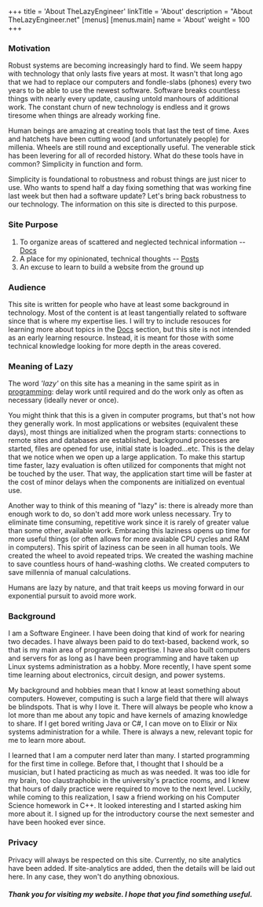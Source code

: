 +++
title = 'About TheLazyEngineer'
linkTitle = 'About'
description = "About TheLazyEngineer.net"
[menus]
  [menus.main]
    name = 'About'
    weight = 100
+++

### Motivation

Robust systems are becoming increasingly hard to find.  We seem happy with technology that only lasts five years at most.  It wasn't that long ago that we had to replace our computers and fondle-slabs (phones) every two years to be able to use the newest software.  Software breaks countless things with nearly every update, causing untold manhours of additional work.  The constant churn of new technology is endless and it grows tiresome when things are already working fine.

Human beings are amazing at creating tools that last the test of time.  Axes and hatchets have been cutting wood (and unfortunately people) for millenia.  Wheels are still round and exceptionally useful.  The venerable stick has been levering for all of recorded history.  What do these tools have in common?  Simplicity in function and form.

Simplicity is foundational to robustness and robust things are just nicer to use.  Who wants to spend half a day fixing something that was working fine last week but then had a software update?  Let's bring back robustness to our technology.  The information on this site is directed to this purpose.

### Site Purpose

1. To organize areas of scattered and neglected technical information -- [Docs](/docs)
2. A place for my opinionated, technical thoughts -- [Posts](/posts)
3. An excuse to learn to build a website from the ground up

### Audience

This site is written for people who have at least some background in technology.  Most of the content is at least tangentially related to software since that is where my expertise lies.  I will try to include resouces for learning more about topics in the [Docs](/docs) section, but this site is not intended as an early learning resource.  Instead, it is meant for those with some technical knowledge looking for more depth in the areas covered.

### Meaning of Lazy

The word *'lazy'* on this site has a meaning in the same spirit as in [programming](https://en.wikipedia.org/wiki/Lazy_evaluation): delay work until required and do the work only as often as necessary (ideally never or once).

You might think that this is a given in computer programs, but that's not how they generally work.  In most applications or websites (equivalent these days), most things are initialized when the program starts: connections to remote sites and databases are established, background processes are started, files are opened for use, initial state is loaded...etc.  This is the delay that we notice when we open up a large application.  To make this startup time faster, lazy evaluation is often utilized for components that might not be touched by the user.  That way, the application start time will be faster at the cost of minor delays when the components are initialized on eventual use.

Another way to think of this meaning of "lazy" is: there is already more than enough work to do, so don't add more work unless necessary.  Try to eliminate time consuming, repetitive work since it is rarely of greater value than some other, available work.  Embracing this laziness opens up time for more useful things (or often allows for more avaiable CPU cycles and RAM in computers).  This spirit of laziness can be seen in all human tools.  We created the wheel to avoid repeated trips.  We created the washing machine to save countless hours of hand-washing cloths.  We created computers to save millennia of manual calculations.

Humans are lazy by nature, and that trait keeps us moving forward in our exponential pursuit to avoid more work.

### Background

I am a Software Engineer.  I have been doing that kind of work for nearing two decades.  I have always been paid to do text-based, backend work, so that is my main area of programming expertise.  I have also built computers and servers for as long as I have been programming and have taken up Linux systems administration as a hobby.  More recently, I have spent some time learning about electronics, circuit design, and power systems.

My background and hobbies mean that I know at least something about computers.  However, computing is such a large field that there will always be blindspots.  That is why I love it.  There will always be people who know a lot more than me about any topic and have kernels of amazing knowledge to share.  If I get bored writing Java or C#, I can move on to Elixir or Nix systems administration for a while.  There is always a new, relevant topic for me to learn more about.

I learned that I am a computer nerd later than many.  I started programming for the first time in college.  Before that, I thought that I should be a musician, but I hated practicing as much as was needed.  It was too idle for my brain, too claustraphobic in the university's practice rooms, and I knew that hours of daily practice were required to move to the next level.  Luckily, while coming to this realization, I saw a friend working on his Computer Science homework in C++.  It looked interesting and I started asking him more about it.  I signed up for the introductory course the next semester and have been hooked ever since.

### Privacy

Privacy will always be respected on this site.  Currently, no site analytics have been added.  If site-analytics are added, then the details will be laid out here.  In any case, they won't do anything obnoxious.

#### *Thank you for visiting my website.  I hope that you find something useful.*
